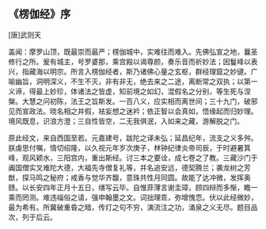 ## 《楞伽经》序

[唐]武则天

盖闻：摩罗山顶，既最崇而最严；楞伽城中，实难往而难入。先佛弘宣之地，曩圣修行之所。爰有城主，号罗婆那，乘宫殿以谒尊颜，奏乐音而祈妙法；因鬘峰以表兴，指藏海以明宗。所言入楞伽经者，斯乃诸佛心量之玄枢，群经理窟之妙键。广喻幽旨，洞明深义，不生不灭，非有非无，绝去来之二途，离断常之双执；以第一义谛，得最上妙珍，体诸法之皆虚，知前境之如幻，混假名之分别，等生死与涅槃。大慧之问初陈，法王之旨斯发。一百八义，应实相而离世间；三十九门，破邪见而宣政法。晓名相之并假，袪妄想之迷衿；依正智以会真如，悟缘起而归妙理。境风既息，识浪方澄；三自性皆空，二无我俱泯，入如来之藏，游解脱之门。

原此经文，来自西国至若。元嘉建号，跋陀之译未弘；延昌纪年，流支之义多舛。朕虔思付嘱，情切绍隆，以久视元年岁次庚子，林钟纪律炎帝司辰，于时避暑箕峰，观风颖水，三阳宫内，重出斯经。讨三本之要诠，成七卷之了教。三藏沙门于阗国僧实叉难陀大德，大福先寺僧复礼等，并名追安远，德契腾兰；袭龙树之芳猷，探马鸣之秘府；戒香与觉华齐馥，意珠共性月同圆。故能了达冲微，发挥奥赜。以长安四年正月十五日，缮写云毕。自惟菲薄言谢圭璋，顾四辩而多惭，瞻一乘而罔测。难违缁俗之请，强申翰墨之文。词拙理乖，弥增愧恧。伏以此经微妙，最为希有。所冀破重昏之暗，传灯之句不穷，演流注之功，涌泉之义无尽。题目品次，列于后云。